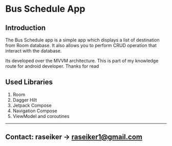 Bus Schedule App
============================

Introduction
----------------------------
The Bus Schedule app is a simple app which displays a list of destination from Room database.
It also allows you to perform CRUD operation that interact with the database.

Its developed over the MVVM architecture.
This is part of my knowledge route for android developer. Thanks for read

Used Libraries
----------------------------
1. Room
2. Dagger Hilt
3. Jetpack Compose
4. Navigation Compose
5. ViewModel and coroutines


-----
Contact: raseiker -> raseiker1@gmail.com
-----
